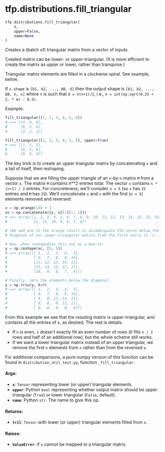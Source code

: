 <div itemscope itemtype="http://developers.google.com/ReferenceObject">
<meta itemprop="name" content="tfp.distributions.fill_triangular" />
<meta itemprop="path" content="Stable" />
</div>

# tfp.distributions.fill_triangular

``` python
tfp.distributions.fill_triangular(
    x,
    upper=False,
    name=None
)
```

Creates a (batch of) triangular matrix from a vector of inputs.

Created matrix can be lower- or upper-triangular. (It is more efficient to
create the matrix as upper or lower, rather than transpose.)

Triangular matrix elements are filled in a clockwise spiral. See example,
below.

If `x.shape` is `[b1, b2, ..., bB, d]` then the output shape is
`[b1, b2, ..., bB, n, n]` where `n` is such that `d = n(n+1)/2`, i.e.,
`n = int(np.sqrt(0.25 + 2. * m) - 0.5)`.

Example:

```python
fill_triangular([1, 2, 3, 4, 5, 6])
# ==> [[4, 0, 0],
#      [6, 5, 0],
#      [3, 2, 1]]

fill_triangular([1, 2, 3, 4, 5, 6], upper=True)
# ==> [[1, 2, 3],
#      [0, 5, 6],
#      [0, 0, 4]]
```

The key trick is to create an upper triangular matrix by concatenating `x`
and a tail of itself, then reshaping.

Suppose that we are filling the upper triangle of an `n`-by-`n` matrix `M`
from a vector `x`. The matrix `M` contains n**2 entries total. The vector `x`
contains `n * (n+1) / 2` entries. For concreteness, we'll consider `n = 5`
(so `x` has `15` entries and `M` has `25`). We'll concatenate `x` and `x` with
the first (`n = 5`) elements removed and reversed:

```python
x = np.arange(15) + 1
xc = np.concatenate([x, x[5:][::-1]])
# ==> array([1, 2, 3, 4, 5, 6, 7, 8, 9, 10, 11, 12, 13, 14, 15, 15, 14, 13,
#            12, 11, 10, 9, 8, 7, 6])

# (We add one to the arange result to disambiguate the zeros below the
# diagonal of our upper-triangular matrix from the first entry in `x`.)

# Now, when reshapedlay this out as a matrix:
y = np.reshape(xc, [5, 5])
# ==> array([[ 1,  2,  3,  4,  5],
#            [ 6,  7,  8,  9, 10],
#            [11, 12, 13, 14, 15],
#            [15, 14, 13, 12, 11],
#            [10,  9,  8,  7,  6]])

# Finally, zero the elements below the diagonal:
y = np.triu(y, k=0)
# ==> array([[ 1,  2,  3,  4,  5],
#            [ 0,  7,  8,  9, 10],
#            [ 0,  0, 13, 14, 15],
#            [ 0,  0,  0, 12, 11],
#            [ 0,  0,  0,  0,  6]])
```

From this example we see that the resuting matrix is upper-triangular, and
contains all the entries of x, as desired. The rest is details:
- If `n` is even, `x` doesn't exactly fill an even number of rows (it fills
  `n / 2` rows and half of an additional row), but the whole scheme still
  works.
- If we want a lower triangular matrix instead of an upper triangular,
  we remove the first `n` elements from `x` rather than from the reversed
  `x`.

For additional comparisons, a pure numpy version of this function can be found
in `distribution_util_test.py`, function `_fill_triangular`.

#### Args:

* <b>`x`</b>: `Tensor` representing lower (or upper) triangular elements.
* <b>`upper`</b>: Python `bool` representing whether output matrix should be upper
    triangular (`True`) or lower triangular (`False`, default).
* <b>`name`</b>: Python `str`. The name to give this op.


#### Returns:

* <b>`tril`</b>: `Tensor` with lower (or upper) triangular elements filled from `x`.


#### Raises:

* <b>`ValueError`</b>: if `x` cannot be mapped to a triangular matrix.